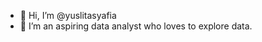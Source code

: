 - 👋 Hi, I’m @yuslitasyafia
- 👀 I’m an aspiring data analyst who loves to explore data.
<!---
yuslitasyafia/yuslitasyafia is a ✨ special ✨ repository because its `README.md` (this file) appears on your GitHub profile.
You can click the Preview link to take a look at your changes.
--->
